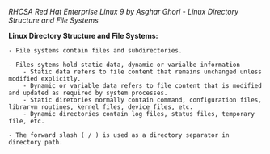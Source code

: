 *RHCSA Red Hat Enterprise Linux 9 by Asghar Ghori - Linux Directory Structure and File Systems*


**Linux Directory Structure and File Systems:**

    - File systems contain files and subdirectories.
    
    - Files sytems hold static data, dynamic or varialbe information
        - Static data refers to file content that remains unchanged unless modified explicitly.
        - Dynamic or variable data refers to file content that is modified and updated as required by system processes.
        - Static diretories normally contain command, configuration files, librarym routines, kernel files, device files, etc.
        - Dynamic directories contain log files, status files, temporary file, etc.
        
    - The forward slash ( / ) is used as a directory separator in directory path.

    
